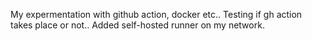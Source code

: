 My expermentation with github action, docker etc..
Testing if gh action takes place or not..
Added self-hosted runner on my network.
